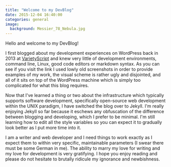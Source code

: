 ```yaml
---
title: "Welcome to my DevBlog"
date: 2015-12-04 16:40:00
categories: general
image:
  background: Messier_78_Nebula.jpg
---
```


Hello and welcome to my DevBlog!

I first blogged about my development experiences on WordPress back in 2013 at [VarietyScript](http://varietyscript.wordpress.com) and knew very little of development environments, command line, Linux, good code editors or markdown syntax. As you can see if you visit the link I used lowly old screenshots in order to provide examples of my work, the visual scheme is rather ugly and disjointed, and all of it sits on top of the WordPress machine which is simply too complicated for what this blog requires.

Now that I've learned a thing or two about the infrastructure which typically supports software development, specifically open-source web development within the UNIX paradigm, I have switched the blog over to Jekyll. I'm really enjoying Jekyll so far because it eschews any obfuscation of the difference between blogging and developing, which I prefer to be minimal. I'm still learning how to edit all the style variables so you can expect it to gradually look better as I put more time into it.

I am a writer and web developer and I need things to work exactly as I expect them to within very specific, maintainable parameters (I swear there must be some German in me). The ability to marry my love for writing and my love for development is very gratifying. I hope you enjoy reading and please do not hesitate to brutally ridicule my ignorance and newbishness.
